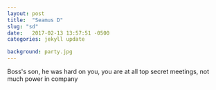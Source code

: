 ```yaml
---
layout: post
title:  "Seamus D"
slug: "sd"
date:   2017-02-13 13:57:51 -0500
categories: jekyll update

background: party.jpg
---
```

Boss's son, he was hard on you, you are at all top secret meetings, not much power in company